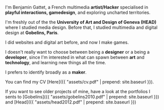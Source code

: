 I'm Benjamin Gattet, a French multimedia **artist/Hacker** specialised in **playful interactions, gamedesign**, and exploring uncharted territories.

I'm freshly out of the the **University of Art and Design of Geneva (HEAD)** where I studied media design. Before that, I studied multimedia and digital design at **Gobelins, Paris**.

I did websites and digital art before, and now I make games.

I doesn't really want to choose between being a **designer** or a being a **developer**, since I'm interested in what can spawn between **art** and **technology**, and learning new things all the time. 

I prefers to identify broadly as a **maker**.

You can find my CV [Here]({{ "assets/cv.pdf" | prepend: site.baseurl }}).

If you want to see older projects of mine, have a look at the portfolios I sents to [Gobelins]({{ "assets/gobelins2010.pdf" | prepend: site.baseurl }}) and [Head]({{ "assets/head2012.pdf" | prepend: site.baseurl }})
